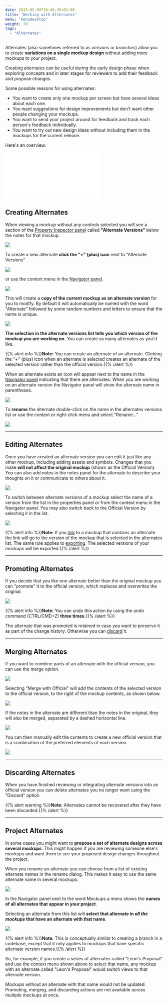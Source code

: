 ```yaml
---
date: 2015-05-09T16:46:35+02:00
title: "Working with Alternates"
menu: "menudesktop"
weight: 70
tags:
  - "Alternates"
---
```


Alternates (also sometimes referred to as _versions_ or _branches_) allow you to create **variations on a single mockup design** without adding more mockups to your project.

Creating alternates can be useful during the early design phase when exploring concepts and in later stages for reviewers to add their feedback and propose changes.

Some possible reasons for using alternates:

*   You want to create only one mockup per screen but have several ideas about each one.
*   You want suggestions for design improvements but don't want other people changing your mockups.
*   You want to send your project around for feedback and track each person's feedback individually.
*   You want to try out new design ideas without including them in the mockups for the current release.

Here's an overview:

<div class="video"><iframe allowfullscreen="" frameborder="0" src="//www.youtube.com/embed/495jKWV5rEY?rel=0"></iframe></div>

## Creating Alternates

When viewing a mockup without any controls selected you will see a section of the [Property Inspector panel](/desktop/inspector/) called **"Alternate Versions"** below the notes for that mockup.

![](//media.balsamiq.com/img/support/docs/m4d/b3/alternates-new.png)

To create a new alternate **click the "+" (plus) icon** next to "Alternate Versions"

![](//media.balsamiq.com/img/support/docs/m4d/b3/alternates-create.png)

or use the context menu in the [Navigator panel](/desktop/overview/#the-navigator-panel).

![](//media.balsamiq.com/img/support/docs/m4d/b3/alternates-create-navigator.png)

This will create a **copy of the current mockup as an alternate version** for you to modify. By default it will automatically be named with the word "Alternate" followed by some random numbers and letters to ensure that the name is unique.

![](//media.balsamiq.com/img/support/docs/m4d/b3/alternates-default.png)

**The selection in the alternate versions list tells you which version of the mockup you are working on.** You can create as many alternates as you'd like.

{{% alert info %}}**Note:** You can create an alternate of an alternate. Clicking the "+" (plus) icon when an alternate is selected creates an alternate of the selected version rather than the official version.{{% /alert %}}

When an alternate exists an icon will appear next to the name in the [Navigator panel](/desktop/overview/#the-navigator-panel) indicating that there are alternates. When you are working on an alternate version the Navigator panel will show the alternate name in parentheses.

![](//media.balsamiq.com/img/support/docs/m4d/b3/alternates-default-navigator.png)

To **rename** the alternate double-click on the name in the alternates versions list or use the context or right-click menu and select "Rename..."

![](//media.balsamiq.com/img/support/docs/m4d/b3/alternates-menu.png)

* * *

## Editing Alternates

Once you have created an alternate version you can edit it just like any other mockup, including adding assets and symbols. Changes that you make **will not affect the original mockup** (shown as the Official Version). You can also add notes in the notes panel for the alternate to describe your thoughts on it or communicate to others about it.

![](//media.balsamiq.com/img/support/docs/m4d/b3/alternates-testimonials.png)

To switch between alternate versions of a mockup select the name of a version from the list in the properties panel or from the context menu in the Navigator panel. You may also switch back to the Official Version by selecting it in the list.

![](//media.balsamiq.com/img/support/docs/m4d/b3/alternates-menu-navigator.png)

{{% alert info %}}**Note:** If you [link](/desktop/linking/) to a mockup that contains an alternate the link will go to the version of the mockup that is selected in the alternates list. The same rule applies to [exporting](/desktop/exporting/). The selected versions of your mockups will be exported.{{% /alert %}}

* * *

## Promoting Alternates

If you decide that you like one alternate better than the original mockup you can "promote" it to the official version, which replaces and overwrites the original.

![](//media.balsamiq.com/img/support/docs/m4d/b3/alternates-promote.png)

{{% alert info %}}**Note:** You can undo this action by using the undo command (CTRL/CMD+Z) **three times**.{{% /alert %}}

The alternate that was promoted is retained in case you want to preserve it as part of the change history. Otherwise you can [discard](#discarding-alternates) it.

* * *

## Merging Alternates

If you want to combine parts of an alternate with the official version, you can use the merge option.

![](//media.balsamiq.com/img/support/docs/m4d/b3/alternates-merge.png)

Selecting "Merge with Official" will add the contents of the selected version to the official version, to the right of the mockup contents, as shown below.

![](//media.balsamiq.com/img/support/docs/m4d/b3/alternates-post-merge.png)

If the notes in the alternate are different than the notes in the original, they will also be merged, separated by a dashed horizontal line.

![](//media.balsamiq.com/img/support/docs/m4d/b3/alternates-post-merge2.png)

You can then manually edit the contents to create a new official version that is a combination of the preferred elements of each version.

![](//media.balsamiq.com/img/support/docs/m4d/b3/alternates-final.png)

* * *

## Discarding Alternates

When you have finished reviewing or integrating alternate versions into an official version you can delete alternates you no longer want using the "Discard" option.

{{% alert warning %}}**Note:** Alternates cannot be recovered after they have been discarded.{{% /alert %}}

* * *

## Project Alternates

In some cases you might want to **propose a set of alternate designs across several mockups**. This might happen if you are reviewing someone else's mockups and want them to see your proposed design changes throughout the project.

When you rename an alternate you can choose from a list of existing alternate names in the rename dialog. This makes it easy to use the same alternate name in several mockups.

![](//media.balsamiq.com/img/support/docs/m4d/b3/alternates-rename-from-list.png)

In the Navigator panel next to the word Mockups a menu shows the **names of all alternates that appear in your project**.

Selecting an alternate from this list will **select that alternate in _all the mockups_ that have an alternate with that name**.

![](//media.balsamiq.com/img/support/docs/m4d/b3/alternates-mockups-menu.png)

{{% alert info %}}**Note:** This is conceptually similar to creating a branch in a codebase, except that it only applies to mockups that have specific alternate version names.{{% /alert %}}

So, for example, if you create a series of alternates called "Leon's Proposal" and use the context menu shown above to select that name, any mockup with an alternate called "Leon's Proposal" would switch views to that alternate version.

Mockups without an alternate with that name would not be updated. Promoting, merging, and discarding actions are not available across multiple mockups at once.